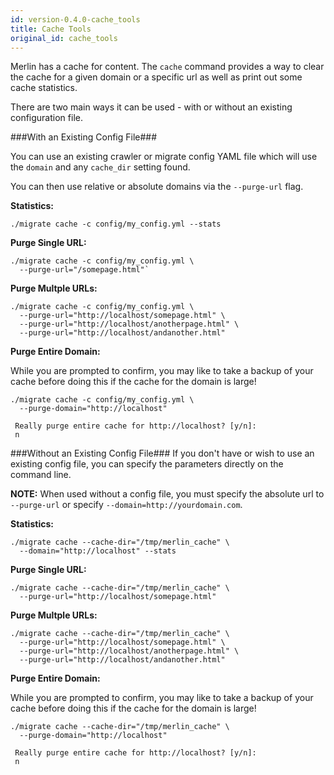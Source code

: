 ```yaml
---
id: version-0.4.0-cache_tools
title: Cache Tools
original_id: cache_tools
---
```


Merlin has a cache for content.  The `cache` command provides a way to clear the cache for a given domain or a specific url as well as print out some cache statistics.

There are two main ways it can be used - with or without an existing configuration file.

###With an Existing Config File###

You can use an existing crawler or migrate config YAML file which will use the `domain` and any `cache_dir` setting found.

You can then use relative or absolute domains via the `--purge-url` flag.


**Statistics:**

```
./migrate cache -c config/my_config.yml --stats
```

**Purge Single URL:**

```
./migrate cache -c config/my_config.yml \
  --purge-url="/somepage.html"`
```

**Purge Multple URLs:**

```
./migrate cache -c config/my_config.yml \
  --purge-url="http://localhost/somepage.html" \
  --purge-url="http://localhost/anotherpage.html" \
  --purge-url="http://localhost/andanother.html"
```
 
**Purge Entire Domain:**

While you are prompted to confirm, you may like to take a backup of your cache before doing this if the cache for the domain is large!

```
./migrate cache -c config/my_config.yml \
  --purge-domain="http://localhost"

 Really purge entire cache for http://localhost? [y/n]:
 n

``` 
 
 
###Without an Existing Config File###
If you don't have or wish to use an existing config file, you can specify the parameters directly on the command line.

**NOTE:** When used without a config file, you must specify the absolute url to `--purge-url` or specify `--domain=http://yourdomain.com`.


**Statistics:**

```
./migrate cache --cache-dir="/tmp/merlin_cache" \
  --domain="http://localhost" --stats
```

**Purge Single URL:**

```
./migrate cache --cache-dir="/tmp/merlin_cache" \
  --purge-url="http://localhost/somepage.html"
```


**Purge Multple URLs:**

```
./migrate cache --cache-dir="/tmp/merlin_cache" \
  --purge-url="http://localhost/somepage.html" \
  --purge-url="http://localhost/anotherpage.html" \
  --purge-url="http://localhost/andanother.html"
```

**Purge Entire Domain:**

While you are prompted to confirm, you may like to take a backup of your cache before doing this if the cache for the domain is large!

```
./migrate cache --cache-dir="/tmp/merlin_cache" \
  --purge-domain="http://localhost"

 Really purge entire cache for http://localhost? [y/n]:
 n

```



